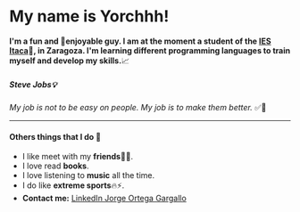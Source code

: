 # My name is Yorchhh!

**I'm a fun and :tada:enjoyable guy. I am at the moment a student of the **[IES Itaca](https://www.e-itaca.es/):memo:**, in Zaragoza. I'm learning different programming languages to train myself and develop my skills.**:chart_with_upwards_trend:


##### Steve Jobs:bulb:
*My job is not to be easy on people. My job is to make them better.*  :white_check_mark::rocket:


___
#### Others things that I do :triangular_flag_on_post:

- I like meet with my **friends**:beers::speech_balloon:.
- I love read **books**.
- I love listening to **music** all the time.
- I do like **extreme sports**:fire::zap:.
- **Contact me:** [LinkedIn Jorge Ortega Gargallo](https://www.linkedin.com/in/jorge-ortega-gargallo-508a26204)


